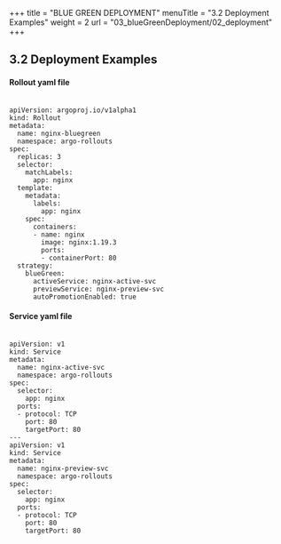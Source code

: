 +++
title = "BLUE GREEN DEPLOYMENT"
menuTitle = "3.2 Deployment Examples"
weight = 2
url = "03_blueGreenDeployment/02_deployment"
+++

## 3.2 Deployment Examples

#### Rollout yaml file 
<pre><link rel="stylesheet" href="/css/style.css"> <code class="yaml">
apiVersion: argoproj.io/v1alpha1
kind: Rollout
metadata:
  name: nginx-bluegreen
  namespace: argo-rollouts
spec:
  replicas: 3
  selector:
    matchLabels:
      app: nginx
  template:
    metadata:
      labels:
        app: nginx
    spec:
      containers:
      - name: nginx
        image: nginx:1.19.3
        ports:
        - containerPort: 80
  strategy:
    blueGreen:
      activeService: nginx-active-svc
      previewService: nginx-preview-svc
      autoPromotionEnabled: true
</code></pre>

#### Service yaml file
<pre><link rel="stylesheet" href="/css/style.css"> <code class="yaml">
apiVersion: v1
kind: Service
metadata:
  name: nginx-active-svc
  namespace: argo-rollouts
spec:
  selector:
    app: nginx
  ports:
  - protocol: TCP
    port: 80
    targetPort: 80
---
apiVersion: v1
kind: Service
metadata:
  name: nginx-preview-svc
  namespace: argo-rollouts
spec:
  selector:
    app: nginx
  ports:
  - protocol: TCP
    port: 80
    targetPort: 80
</code></pre>
